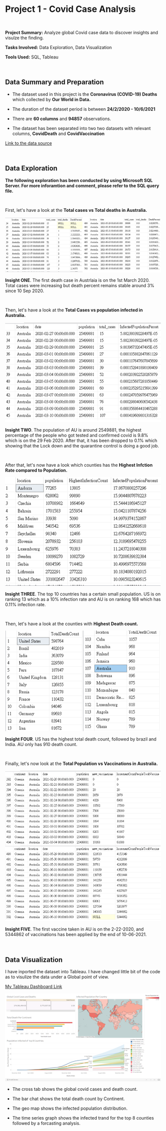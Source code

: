 # Project 1 - Covid Case Analysis

<br/>

**Project Summary:** Analyze global Covid case data to discover insights and visulze the finding.  

**Tasks Involved:** Data Exploration, Data Visualization

**Tools Used:** SQL, Tableau

<br/>

## Data Summary and Preparation

- The dataset used in this project is the **Coronavirus (COVID-19) Deaths** which collected by **Our World in Data.**

- The duration of the dataset period is between **24/2/2020 - 10/6/2021**

- There are **60 columns** and **94857** observations.

- The dataset has been separated into two two datasets with relevant columns, **CovidDeath** and **CovidVaccination**

[Link to the data source](https://ourworldindata.org/covid-deaths)

<br/>

## Data Exploration

**The following exploration has been conducted by using Microsoft SQL Server. For more inforamtion and comment, please refer to the SQL query file.**

<br/>

First, let's have a look at the **Total cases vs Total deaths in Australia.**

![](project-images/1.png)

**Insight ONE**. The first death case in Austrlaia is on the 1st March 2020. Total cases were increasing but death percent remains stable around 3% since 10 Sep 2020.

<br/>

Then, let's have a look at the **Total Cases vs population infected in Australia.**

![](project-images/3.png)

**Insight TWO**. The population of AU is around 2549881, the highest percentage of the people who got tested and confirmed covid is 9.8% which is on the 29 Feb 2020. After that, it has been dropped to 0.1% which showing that the Lock down and the quarantine control is doing a good job.

<br/>

After that, let's now have a look which counties has the **Highest Infction Rate compared to Population.**

![](project-images/4.png)

**Insight THREE**. The top 10 countries has a certain small population. US is on ranking 13 which as a 10% infection rate and AU is on ranking 168 which has 0.11% infection rate.

<br/>

Then, let's have a look at the counties with **Highest Death count.**

![](project-images/5.png)

**Insight FOUR**. US has the highest total death count, followed by brazil and India. AU only has 910 death count.

<br/>

Finally, let's now look at the **Total Population vs Vaccinations in Australia.**

![](project-images/6.png)

**Insight FIVE**. The first vaccine taken in AU is on the 2-22-2020, and 5344862 of vaccinations has been applied by the end of 10-06-2021. 

<br/>

## Data Visualization

I have inported the dataset into Tableau. I have changed little bit of the code as to visulize the data under a Global point of view.

[My Tableau Dashboard Link](https://public.tableau.com/app/profile/toby.lee6865/viz/Covidcaseanalysis/Dashboard1)

![](project-images/7.png)

- The cross tab shows the global covid cases and death count.

- The bar chat shows the total death count by Continent.

- The geo map shows the infected population distribution. 

- The time series graph shows the infected trand for the top 8 counties followed by a forcasting analysis. 













